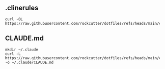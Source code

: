 ## .clinerules
```
curl -OL https://raw.githubusercontent.com/rockcutter/dotfiles/refs/heads/main/cline/.clinerules
```

## CLAUDE.md
```
mkdir ~/.claude
curl -L https://raw.githubusercontent.com/rockcutter/dotfiles/refs/heads/main/cline/.clinerules -o ~/.claude/CLAUDE.md
```